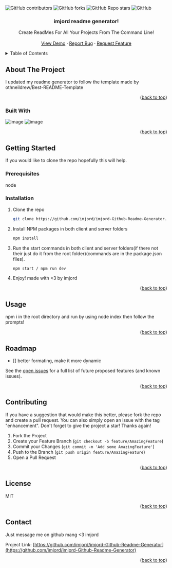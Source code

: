 <a name="readme-top"></a>

  ![GitHub contributors](https://img.shields.io/github/contributors/imjord/imjord-Github-Readme-Generator?color=%23454B1B&label=CONTRIBUTORS%20%3C3&style=for-the-badge)
  ![GitHub forks](https://img.shields.io/github/forks/imjord/imjord-Github-Readme-Generator?style=for-the-badge)
  ![GitHub Repo stars](https://img.shields.io/github/stars/imjord/imjord-Github-Readme-Generator?style=for-the-badge)
  ![GitHub](https://img.shields.io/github/license/imjord/imjord-Github-Readme-Generator?style=for-the-badge)
  
  
  
  
  <div align="center">
  <h3 align="center">imjord readme generator!</h3>
<p align="center">
 Create ReadMes For All Your Projects From The Command Line!
<br />
<br />
<a href="https://github.com/imjord/imjord-Github-Readme-Generator">View Demo</a>
 ·
      <a href="https://github.com/imjord/imjord-Github-Readme-Generator/issues">Report Bug</a>
      ·
      <a href="https://github.com/imjord/imjord-Github-Readme-Generator/issues">Request Feature</a>
    </p>
  </div>
  
  
  <!-- TABLE OF CONTENT -->
  <details>
    <summary>Table of Contents</summary>
    <ol>
      <li>
        <a href="#about-the-project">About The Project</a>
        <ul>
          <li><a href="#built-with">Built With</a></li>
        </ul>
      </li>
      <li>
        <a href="#getting-started">Getting Started</a>
        <ul>
          <li><a href="#prerequisites">Prerequisites</a></li>
          <li><a href="#installation">Installation</a></li>
        </ul>
      </li>
      <li><a href="#usage">Usage</a></li>
      <li><a href="#roadmap">Roadmap</a></li>
      <li><a href="#contributing">Contributing</a></li>
      <li><a href="#license">License</a></li>
      <li><a href="#contact">Contact</a></li>
    </ol>
  </details>
  
  
  <!-- ABOUT THE PROJECT -->
  ## About The Project
  
  
  
  
  I updated my readme generator to follow the template made by othneildrew/Best-README-Template
  
  
  
  <p align="right">(<a href="#readme-top">back to top</a>)</p>
  
  
  
  ### Built With
  
  
   ![image](https://img.shields.io/badge/Node-<3-red?style=for-the-badge&logo=appveyor})
     ![image](https://img.shields.io/badge/Javascript-<3-red?style=for-the-badge&logo=appveyor})
    
  
  
  <p align="right">(<a href="#readme-top">back to top</a>)</p>
  
  
  
  <!-- GETTING STARTED -->
  ## Getting Started
  
  If you would like to clone the repo hopefully this will help.
  
  ### Prerequisites
  
 node
  
  ### Installation
  
  1. Clone the repo
      ```sh
      git clone https://github.com/imjord/imjord-Github-Readme-Generator.git
      ```
  2. Install NPM packages in both client and server folders
      ```sh
      npm install
      ```
  3. Run the start commands in both client and server folders(if there not their just do it from the root folder)(commands are in the package.json files).
      ```sh
      npm start / npm run dev
      ```
  4. Enjoy! made with <3 by imjord

  <p align="right">(<a href="#readme-top">back to top</a>)</p>
  
  
  
  <!-- USAGE EXAMPLES -->
  ## Usage
  
  npm i in the root directory and run by using node index then follow the prompts!

  <p align="right">(<a href="#readme-top">back to top</a>)</p>
  
  
  
  <!-- ROADMAP -->
  ## Roadmap
  
  - [] better formating, make it more dynamic
  
  
  See the [open issues](https://github.com/imjord/imjord-Github-Readme-Generator/issues) for a full list of future proposed features (and known issues).
  
  <p align="right">(<a href="#readme-top">back to top</a>)</p>
  
  
  
  <!-- CONTRIBUTING -->
  ## Contributing
  
  If you have a suggestion that would make this better, please fork the repo and create a pull request. You can also simply open an issue with the tag "enhancement".
  Don't forget to give the project a star! Thanks again!
  
  1. Fork the Project
  2. Create your Feature Branch (`git checkout -b feature/AmazingFeature`)
  3. Commit your Changes (`git commit -m 'Add some AmazingFeature'`)
  4. Push to the Branch (`git push origin feature/AmazingFeature`)
  5. Open a Pull Request
  
  <p align="right">(<a href="#readme-top">back to top</a>)</p>
  
  
  
  <!-- LICENSE -->
  ## License
  
  MIT
  
  <p align="right">(<a href="#readme-top">back to top</a>)</p>
  
  
  
  <!-- CONTACT -->
  ## Contact
  
  Just message me on github mang <3 imjord
  
  Project Link: [https://github.com/imjord/imjord-Github-Readme-Generator](https://github.com/imjord/imjord-Github-Readme-Generator)
  
  <p align="right">(<a href="#readme-top">back to top</a>)</p>